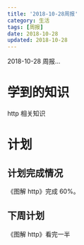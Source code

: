 ```yaml
---
title: '2018-10-28周报'
category: 生活
tags: [周报]
date: 2018-10-28
updated: 2018-10-28
---
```


2018-10-28 周报...

<!-- more -->

# 学到的知识

http 相关知识

# 计划

## 计划完成情况

《图解 http》完成 60%。

## 下周计划

《图解 http》看完一半
